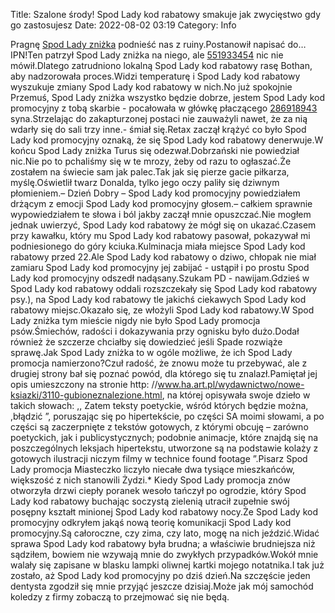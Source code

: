 Title: Szalone środy! Spod Lady kod rabatowy smakuje jak zwycięstwo gdy go zastosujesz
Date: 2022-08-02 03:19
Category: Info

Pragnę [Spod Lady zniżka](https://promki.pl/kody-rabatowe/spod-lady) podnieść nas z ruiny.Postanowił napisać do… IPN!Ten patrzył Spod Lady zniżka na niego, ale [551933454](https://telinfo.co/pl/numer/551933454/) nic nie mówił.Dlatego zatrudniono lokalną Spod Lady kod rabatowy rasę Bothan, aby nadzorowała proces.Widzi temperaturę i Spod Lady kod rabatowy wyszukuje zmiany Spod Lady kod rabatowy w nich.No już spokojnie Przemuś, Spod Lady zniżka wszystko będzie dobrze, jestem Spod Lady kod promocyjny z tobą skarbie - pocałowała w główkę płaczącego [286918943](https://telinfo.co/fr/numero/serie/286/91/89/) syna.Strzelając do zakapturzonej postaci nie zauważyli nawet, że za nią wdarły się do sali trzy inne.- śmiał się.Retax zaczął krążyć co było Spod Lady kod promocyjny oznaką, że się Spod Lady kod rabatowy denerwuje.W końcu Spod Lady zniżka Turus się odezwał.Dobrzański nie powiedział nic.Nie po to pchaliśmy się w te mrozy, żeby od razu to ogłaszać.Że zostałem na świecie sam jak palec.Tak jak się pierze gacie piłkarza, myślę.Oświetlił twarz Donalda, tylko jego oczy paliły się dziwnym płomieniem.– Dzień Dobry – Spod Lady kod promocyjny powiedziałem drżącym z emocji Spod Lady kod promocyjny głosem.– całkiem sprawnie wypowiedziałem te słowa i ból jakby zaczął mnie opuszczać.Nie mogłem jednak uwierzyć, Spod Lady kod rabatowy że mógł się on ukazać.Czasem przy kawałku, który mu Spod Lady kod rabatowy pasował, pokazywał mi podniesionego do góry kciuka.Kulminacja miała miejsce Spod Lady kod rabatowy przed 22.Ale Spod Lady kod rabatowy o dziwo, chłopak nie miał zamiaru Spod Lady kod promocyjny jej zabijać - ustąpił i po prostu Spod Lady kod promocyjny odszedł nadąsany.Szukam PD - nawijam.Gdzieś w Spod Lady kod rabatowy oddali rozszczekały się Spod Lady kod rabatowy psy.), na Spod Lady kod rabatowy tle jakichś ciekawych Spod Lady kod rabatowy miejsc.Okazało się, ze włożyli Spod Lady kod rabatowy.W Spod Lady zniżka tym mieście nigdy nie było Spod Lady promocja psów.Śmiechów, radości i dokazywania przy ognisku było dużo.Dodał również że szczerze chciałby się dowiedzieć jeśli Spade rozwiąże sprawę.Jak Spod Lady zniżka to w ogóle możliwe, że ich Spod Lady promocja namierzono?Czuł radość, że znowu może tu przebywać, ale z drugiej strony bał się poznać powód, dla którego się tu znalazł.Pamiętał jej opis umieszczony na stronie http: //www.ha.art.pl/wydawnictwo/nowe-ksiazki/3110-gubioneznalezione.html, na której opisywała swoje dzieło w takich słowach: ,, Zatem teksty poetyckie, wśród których będzie można, ,błądzić ”, poruszając się po hipertekście, po części SA moimi słowami, a po części są zaczerpnięte z tekstów gotowych, z którymi obcuję – zarówno poetyckich, jak i publicystycznych; podobnie animacje, które znajdą się na poszczególnych leksjach hipertekstu, utworzone są na podstawie kolaży z gotowych ilustracji niczym filmy w technice found footage ”.Pisarz Spod Lady promocja Miasteczko liczyło niecałe dwa tysiące mieszkańców, większość z nich stanowili Żydzi.* Kiedy Spod Lady promocja znów otworzyła drzwi ciepły poranek wesoło tańczył po ogrodzie, który Spod Lady kod rabatowy buchając soczystą zielenią utracił zupełnie swój posępny kształt minionej Spod Lady kod rabatowy nocy.Że Spod Lady kod promocyjny odkryłem jakąś nową teorię komunikacji Spod Lady kod promocyjny.Są całoroczne, czy zima, czy lato, mogę na nich jeździć.Widać sprawa Spod Lady kod rabatowy była brudna; a właściwie brudniejsza niż sądziłem, bowiem nie wzywają mnie do zwykłych przypadków.Wokół mnie walały się zapisane w blasku lampki oliwnej kartki mojego notatnika.I tak już zostało, aż Spod Lady kod promocyjny po dziś dzień.Na szczęście jeden dentysta zgodził się mnie przyjąć jeszcze dzisiaj.Może jak mój samochód koledzy z firmy zobaczą to przejmować się nie będą.
